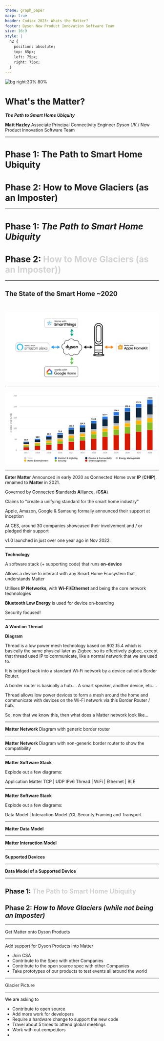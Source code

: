 ```yaml
---
theme: graph_paper
marp: true
header: Codiax 2023: Whats the Matter?
footer: Dyson New Product Innovation Software Team
size: 16:9
style: |
  h2 {
    position: absolute;
    top: 65px;
    left: 75px;
    right: 75px;
  }
---
```


![bg right:30% 80%](https://1000logos.net/wp-content/uploads/2021/05/Dyson-logo.png)

# **What's the Matter?**
***The Path to Smart Home Ubiquity***


**Matt Hazley**
Associate Principal Connectivity Engineer
*Dyson UK* / New Product Innovation Software Team


<!-- 
Hi everyone, my name is Matt Hazley, I am an Associate Principal Connectivity Engineer in Dyson's New Product Innovation Software Teams. My talk today for Codiax 2023 is titled "Whats the Matter" and my aim is to talk to you about the state of the Smart Home market today and to discuss to path towards ubiquity in this space for both Product Manufacturers and Smart Home Platforms.
-->

---

# **Phase 1:** The Path to Smart Home Ubiquity

# **Phase 2:** How to Move Glaciers (as an Imposter)

---

# **Phase 1:** *The Path to Smart Home Ubiquity*

# **Phase 2:** <span style="color:lightgrey;">How to Move Glaciers (as an Imposter))<span>

---

## **The State of the Smart Home ~2020**

<br>

![drop-shadow height:490px](img/stateofsmarthome.jpg)

<!-- 
Each existing Smart Home platform currently has its own protocols and configuration​
​Requires development to ‘on-board’ & support a new platform.​

Indicate how difficult it is for device manufacturers, an integration per platform, ranging from cloud 2 cloud and straight to device.

Poor User Experience
Lower Consumer choice
This fragmented set of platforms is untenable.
-->

---

![drop-shadow center height:490px](img/market.png)

<!-- 
Statista 2023 Market Research Report on Smart Home
Household penetration is around 14% in 2022, predicted to be 33% by 2028
-->

---

**Enter Matter**
Announced in early 2020 as **C**onnected **H**ome over **IP** (**CHIP**), renamed to **Matter** in 2021. ​

Governed by **C**onnected **S**tandards **A**lliance, (**CSA**) ​

Claims to “create a unifying standard for the smart home industry”​

Apple, Amazon, Google & Samsung formally announced their support at inception

At CES, around 30 companies showcased their involvement and / or pledged their support​

v1.0 launched in just over one year ago in Nov 2022.​

---

**Technology**

A software stack (+ supporting code) that runs **on-device**​

Allows a device to interact with any Smart Home Ecosystem that understands Matter​

Utilises **IP Networks**, with **Wi-Fi/Ethernet** and  being the core network technologies​

**Bluetooth Low Energy** is used for device on-boarding​

Security focused!

---

**A Word on Thread**

**Diagram**

Thread is a low power mesh technology based on 802.15.4 which is basically the same physical later as Zigbee, so its effectively zigbee, except that thread used IP to communicate, like a normal network that we are used to. ​

It is bridged back into a standard Wi-Fi network by a device called a Border Router. ​

A border router is basically a hub…. A smart speaker, another device, etc….​

Thread allows low power devices to form a mesh around the home and communicate with devices on the Wi-Fi network via this Border Router / hub. ​

So, now that we know this, then what does a Matter network look like...

---

**Matter Network**
Diagram with generic border router​

---

**Matter Network**
Diagram with non-generic border router​ to show the compatibility

---

**Matter Software Stack**

Explode out a few diagrams:

Application
Matter
TCP | UDP
IPv6
Thread | WiFi | Ethernet | BLE

---

**Matter Software Stack**

Explode out a few diagrams:

Data Model | Interaction Model
ZCL
Security
Framing and Transport

---

**Matter Data Model**

---

**Matter Interaction Model**

---

**Supported Devices**

---

**Data Model of a Supported Device**

---

## **Phase 1:** <span style="color:lightgrey;">The Path to Smart Home Ubiquity<span>

## **Phase 2:** *How to Move Glaciers (while not being an Imposter)*

---

Get Matter onto Dyson Products

---

Add support for Dyson Products into Matter

* Join CSA
* Contribute to the Spec with other Companies
* Contribute to the open source spec with other Companies
* Take prototypes of our products to test events all around the world

---

Glacier Picture

---

We are asking to

* Contribute to open source
* Add more work for developers
* Require a hardware change to support the new code
* Travel about 5 times to attend global meetings
* Work with out competitors
* 

